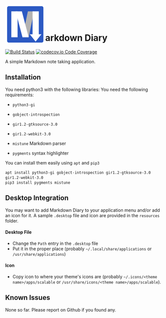 # <img src="resources/markdown-diary.svg" style="margin-bottom:-11px;">arkdown Diary


[![Build Status](https://travis-ci.org/dcervenkov/markdown-diary.svg?branch=master)](https://travis-ci.org/dcervenkov/markdown-diary)
[![codecov.io Code Coverage](https://img.shields.io/codecov/c/github/dcervenkov/markdown-diary.svg?maxAge=2592000)](https://codecov.io/github/dcervenkov/markdown-diary?branch=master)

A simple Markdown note taking application.


## Installation

You need python3 with the following libraries: 
You need the following requirements:
 - `python3-gi`
 - `gobject-introspection`
 - `gir1.2-gtksource-3.0`
 - `gir1.2-webkit-3.0`

 - `mistune` Markdown parser
 - `pygments` syntax highlighter

You can install them easily using `apt` and `pip3` 
```
apt install python3-gi gobject-introspection gir1.2-gtksource-3.0 gir1.2-webkit-3.0
pip3 install pygments mistune
```

## Desktop Integration

You may want to add Markdown Diary to your application menu and/or add an icon for it. A sample `.desktop` file and icon are provided in the `resources` folder.

#### Desktop File

- Change the `Path` entry in the `.desktop` file
- Put it in the proper place (probably `~/.local/share/applications` or `/usr/share/applications`)

#### Icon

- Copy icon to where your theme's icons are (probably `~/.icons/<theme name>/apps/scalable` or `/usr/share/icons/<theme name>/apps/scalable`).

## Known Issues

None so far. Please report on Github if you found any.
